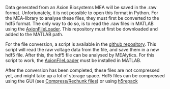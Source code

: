 Data generated from an Axion Biosystems MEA will be saved in the .raw format. Unfortunately, it is not possible to open this format in Python. For the MEA-library to analyse these files, they must first be converted to the hdf5 format. The only way to do so, is to read the .raw files in MATLAB using the [AxionFileLoader](https://github.com/axionbio/AxionFileLoader). This repository must first be downloaded and added to the MATLAB path.

For the file conversion, a script is available in the [github repository](https://github.com/CureQ/CureQ/blob/main/raw_to_hdf5.m). This script will read the raw voltage data from the file, and save them in a new hdf5 file. After this, the hdf5 file can be analysed by MEAlytics. For this script to work, the [AxionFileLoader](https://github.com/axionbio/AxionFileLoader) must be installed in MATLAB.

After the conversion has been completed, these files are not compressed yet, and might take up a lot of storage space. Hdf5 files can be compressed using the GUI (see [Compress/Rechunk files](compress_rechunk.md)) or using [h5repack](https://support.hdfgroup.org/documentation/hdf5/latest/_h5_t_o_o_l__r_p__u_g.html)
